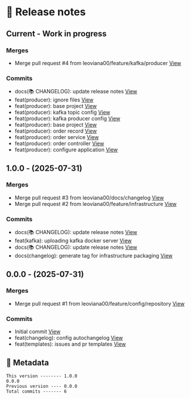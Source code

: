 # 🎁 Release notes

## Current - Work in progress
### Merges
*  Merge pull request #4 from leoviana00/feature/kafka/producer [View](https://github.com/leoviana00/lab-kafka-spring/commits/65d522a5833e314ea321e508d266b8cd8b6a5ee8)
### Commits
*  docs(📚 CHANGELOG): update release notes [View](https://github.com/leoviana00/lab-kafka-spring/commits/2d3b3c369dd9794eb840959159415664d153ea83)
*  feat(producer): ignore files [View](https://github.com/leoviana00/lab-kafka-spring/commits/ec16fd4200b7c4f77ce3302499539f14e59b27e4)
*  feat(producer): base project [View](https://github.com/leoviana00/lab-kafka-spring/commits/d792938e6de7281e62dcad41bf217ea28cb35a4c)
*  feat(producer): kafka topic config [View](https://github.com/leoviana00/lab-kafka-spring/commits/c2e19df83cd2c0c2d7655b79a3a1ba37e91dc24b)
*  feat(producer): kafka producer config [View](https://github.com/leoviana00/lab-kafka-spring/commits/86d5f0a77474841ba630d44904fd7a624b2ba65c)
*  feat(producer): base project [View](https://github.com/leoviana00/lab-kafka-spring/commits/3f20b80fa02ce106811cca9a9432798239378d57)
*  feat(producer): order record [View](https://github.com/leoviana00/lab-kafka-spring/commits/6ac414d60c2f58ae0fb13c4741786780d129fcbf)
*  feat(producer): order service [View](https://github.com/leoviana00/lab-kafka-spring/commits/08a3f7ebe44fa6bdbfa79a66829eec5b396399ed)
*  feat(producer): order controller [View](https://github.com/leoviana00/lab-kafka-spring/commits/1a0e206cdd43dadc4d1f829e3364cac9525815ca)
*  feat(producer): configure application [View](https://github.com/leoviana00/lab-kafka-spring/commits/e7b5dfdd5deb13b4b236cb6b838919d7bd82a109)



## 1.0.0 - (2025-07-31)
### Merges
*  Merge pull request #3 from leoviana00/docs/changelog [View](https://github.com/leoviana00/lab-kafka-spring/commits/1710f21aa4b6e4e8e7735a3d3a80dad5a95879d7)
*  Merge pull request #2 from leoviana00/feature/infrastructure [View](https://github.com/leoviana00/lab-kafka-spring/commits/d83584faaea395503d84c34bd226bc99a8841301)
### Commits
*  docs(📚 CHANGELOG): update release notes [View](https://github.com/leoviana00/lab-kafka-spring/commits/67bc1afa0eaf614ca09bd053276df2f7d5b6d76f)
*  feat(kafka): uploading kafka docker server [View](https://github.com/leoviana00/lab-kafka-spring/commits/59bd35830db56133c057d0e14880178a032c0b59)
*  docs(📚 CHANGELOG): update release notes [View](https://github.com/leoviana00/lab-kafka-spring/commits/8c30f244bd8320064755ad7ca1b781c89dc8c17e)
*  docs(changelog): generate tag for infrastructure packaging [View](https://github.com/leoviana00/lab-kafka-spring/commits/81cb0ee60c2f5e2ad663a47c76a9c26962797d73)



## 0.0.0 - (2025-07-31)
### Merges
*  Merge pull request #1 from leoviana00/feature/config/repository [View](https://github.com/leoviana00/lab-kafka-spring/commits/612a305987c8fe4cedfbef13580f230f8c583717)
### Commits
*  Initial commit [View](https://github.com/leoviana00/lab-kafka-spring/commits/eaf918b7363c449b2fedd9d2281985d11923338c)
*  feat(changelog): config autochangelog [View](https://github.com/leoviana00/lab-kafka-spring/commits/d3bee1d33a7ed208e3d096958c510e5f67b60fda)
*  feat(templates): issues and pr templates [View](https://github.com/leoviana00/lab-kafka-spring/commits/e5b581e0119dc4c31cd4e1152fcaf73a4c1ffc64)
## 📝 Metadata
```
This version -------- 1.0.0
0.0.0
Previous version ---- 0.0.0
Total commits ------- 6
```
